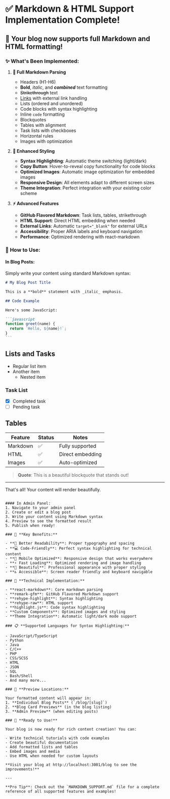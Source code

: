 # ✅ Markdown & HTML Support Implementation Complete!

## 🎉 Your blog now supports full **Markdown** and **HTML** formatting!

### ✨ **What's Been Implemented:**

1. **📝 Full Markdown Parsing**

   - Headers (H1-H6)
   - **Bold**, _italic_, and **_combined_** text formatting
   - ~~Strikethrough~~ text
   - [Links](https://example.com) with external link handling
   - Lists (ordered and unordered)
   - Code blocks with syntax highlighting
   - Inline `code` formatting
   - Blockquotes
   - Tables with alignment
   - Task lists with checkboxes
   - Horizontal rules
   - Images with optimization

2. **🎨 Enhanced Styling**

   - **Syntax Highlighting**: Automatic theme switching (light/dark)
   - **Copy Button**: Hover-to-reveal copy functionality for code blocks
   - **Optimized Images**: Automatic image optimization for embedded images
   - **Responsive Design**: All elements adapt to different screen sizes
   - **Theme Integration**: Perfect integration with your existing color scheme

3. **⚡ Advanced Features**
   - **GitHub Flavored Markdown**: Task lists, tables, strikethrough
   - **HTML Support**: Direct HTML embedding when needed
   - **External Links**: Automatic `target="_blank"` for external URLs
   - **Accessibility**: Proper ARIA labels and keyboard navigation
   - **Performance**: Optimized rendering with react-markdown

### 🚀 **How to Use:**

#### In Blog Posts:

Simply write your content using standard Markdown syntax:

````markdown
# My Blog Post Title

This is a **bold** statement with _italic_ emphasis.

## Code Example

Here's some JavaScript:

```javascript
function greet(name) {
  return `Hello, ${name}!`;
}
```
````

## Lists and Tasks

- Regular list item
- Another item
  - Nested item

### Task List

- [x] Completed task
- [ ] Pending task

## Tables

| Feature  | Status | Notes            |
| -------- | ------ | ---------------- |
| Markdown | ✅     | Fully supported  |
| HTML     | ✅     | Direct embedding |
| Images   | ✅     | Auto-optimized   |

> **Quote**: This is a beautiful blockquote that stands out!

---

That's all! Your content will render beautifully.

```

#### In Admin Panel:
1. Navigate to your admin panel
2. Create or edit a blog post
3. Write your content using Markdown syntax
4. Preview to see the formatted result
5. Publish when ready!

### 🎯 **Key Benefits:**

- **📖 Better Readability**: Proper typography and spacing
- **💻 Code-Friendly**: Perfect syntax highlighting for technical content
- **📱 Mobile Optimized**: Responsive design that works everywhere
- **⚡ Fast Loading**: Optimized rendering and image handling
- **🎨 Beautiful**: Professional appearance with proper styling
- **♿ Accessible**: Screen reader friendly and keyboard navigable

### 🔧 **Technical Implementation:**

- **react-markdown**: Core markdown parsing
- **remark-gfm**: GitHub Flavored Markdown support
- **rehype-highlight**: Syntax highlighting
- **rehype-raw**: HTML support
- **highlight.js**: Code syntax highlighting
- **Custom Components**: Optimized images and styling
- **Theme Integration**: Automatic light/dark mode support

### 📋 **Supported Languages for Syntax Highlighting:**

- JavaScript/TypeScript
- Python
- Java
- C/C++
- PHP
- CSS/SCSS
- HTML
- JSON
- SQL
- Bash/Shell
- And many more...

### 🎨 **Preview Locations:**

Your formatted content will appear in:
1. **Individual Blog Posts** (`/blog/[slug]`)
2. **Blog Card Previews** (in the blog listing)
3. **Admin Preview** (when editing posts)

### 🚀 **Ready to Use!**

Your blog is now ready for rich content creation! You can:

- Write technical tutorials with code examples
- Create beautiful documentation
- Add formatted lists and tables
- Embed images and media
- Use HTML when needed for custom layouts

**Visit your blog at http://localhost:3001/blog to see the improvements!**

---

**Pro Tip**: Check out the `MARKDOWN_SUPPORT.md` file for a complete reference of all supported features and examples!
```
